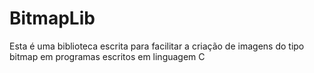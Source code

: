 # BitmapLib
Esta é uma biblioteca escrita para facilitar a criação de imagens do tipo bitmap em programas escritos em linguagem C 
